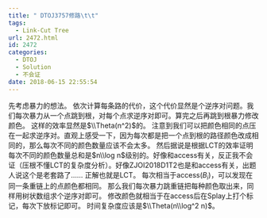 ```yaml
---
title: " DTOJ3757修路\t\t"
tags:
  - Link-Cut Tree
url: 2472.html
id: 2472
categories:
  - DTOJ
  - Solution
  - 不会证
date: 2018-06-15 22:55:54
---
```


先考虑暴力的想法。 依次计算每条路的代价，这个代价显然是个逆序对问题。我们每次暴力从一个点跳到根，对每个点求逆序对即可。算完之后再跳到根暴力修改颜色。 这样的效率显然是$\\Theta(n^2)$的。 注意到我们可以把颜色相同的点压在一起求逆序对。直观上感受一下，因为每次都是把一个点到根的路径颜色改成相同的，那么每次不同的颜色数量应该不会太多。 然后据说是根据LCT的效率证明每次不同的颜色数量总和是$n\\log n$级别的。好像和access有关，反正我不会证（压根不懂LCT的复杂度分析）。好像ZJOI2018D1T2也是和access有关，出题人说这个是老套路了…… 正解也就是LCT。 每次相当于access($B_i$)，可以发现在同一条重链上的点颜色都相同。 那么我们每次暴力跳重链把每种颜色取出来，同样用树状数组求个逆序对即可。 修改颜色就相当于在access后在Splay上打个标记，每次下放标记即可。 时间复杂度应该是$\\Theta(n\\log^2 n)$。